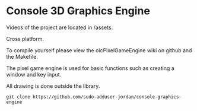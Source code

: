 # Console 3D Graphics Engine

Videos of the project are located in /assets.

Cross platform.

To compile yourself please view the olcPixelGameEngine wiki on github and the Makefile.

The pixel game engine is used for basic functions such as creating a window and key input.

All drawing is done outside the library.


```
git clone https://github.com/sudo-adduser-jordan/console-graphics-engine
```


